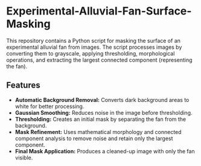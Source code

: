 # Experimental-Alluvial-Fan-Surface-Masking
This repository contains a Python script for masking the surface of an experimental alluvial fan from images. The script processes images by converting them to grayscale, applying thresholding, morphological operations, and extracting the largest connected component (representing the fan). 

## Features

- **Automatic Background Removal:** Converts dark background areas to white for better processing.  
- **Gaussian Smoothing:** Reduces noise in the image before thresholding.  
- **Thresholding:** Creates an initial mask by separating the fan from the background.  
- **Mask Refinement:** Uses mathematical morphology and connected component analysis to remove noise and retain only the largest component.  
- **Final Mask Application:** Produces a cleaned-up image with only the fan visible.  
